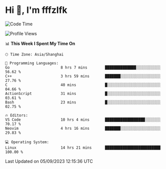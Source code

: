 # Hi 👋, I'm fffzlfk

<!--START_SECTION:waka-->
![Code Time](http://img.shields.io/badge/Code%20Time-392%20hrs%2011%20mins-blue)

![Profile Views](http://img.shields.io/badge/Profile%20Views-0-blue)

📊 **This Week I Spent My Time On** 

```text
🕑︎ Time Zone: Asia/Shanghai

💬 Programming Languages: 
Go                       8 hrs 7 mins        ██████████████░░░░░░░░░░░   56.62 % 
C++                      3 hrs 59 mins       ███████░░░░░░░░░░░░░░░░░░   27.76 % 
C                        40 mins             █░░░░░░░░░░░░░░░░░░░░░░░░   04.66 % 
ActionScript             31 mins             █░░░░░░░░░░░░░░░░░░░░░░░░   03.61 % 
Bash                     23 mins             █░░░░░░░░░░░░░░░░░░░░░░░░   02.75 % 

🔥 Editors: 
VS Code                  10 hrs 4 mins       ██████████████████░░░░░░░   70.17 % 
Neovim                   4 hrs 16 mins       ███████░░░░░░░░░░░░░░░░░░   29.83 % 

💻 Operating System: 
Linux                    14 hrs 21 mins      █████████████████████████   100.00 % 
```


 Last Updated on 05/09/2023 12:15:36 UTC
<!--END_SECTION:waka-->
